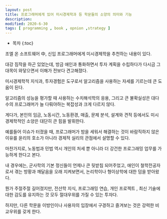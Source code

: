 ```yaml
---
layout: post
title: 프로그래머에게 있어 미시경제학과 등 학문들의 소양의 의미와 기능
description: 
modified: 2020-6-30
tags: [ programming , book , opnion ,strategy ] 
---
```


* 목차
{:toc}

조엘 온 소프트웨어 中, 신입 프로그래머에게 미시경제학을 추천하는 내용이 있다.  

대강 짐작을 하곤 있었는데, 방금 애인과 통화하면서 투자 계획을 수립하다가 다시금 그 대목이 와닿으면서 이해가 전보다 견고해졌다.

미시경제학적 지식과, 투자경험은 도구로서 알고리즘을 사용하는 자세를 기르는데 큰 도움이 된다.   

알고리즘의 성능을 평가할 때 사용하는 수치해석학의 응용, 그리고 큰 불확실성은 대다수의 프로그래머가 늘 다뤄야하는 복잡성과 크게 다르지 않다.

게다가, 본인의 임금, 노동시간, 노동환경, 매출, 문제 분석, 설계와 견적 등에서도 미시경제학적인 소양은 대단히 큰 힘을 발휘한다.

예를들어 이슈가 터졌을 때, 프로그래머가 밤을 세워서 해결하는 것이 바람직하지 않은 이유를 윤리의 호소가 아니라 경제적 실리의 관점에서 설명할 수 있다.

마찬가지로, 노동법과 민법 역시 개인의 처세 뿐 아니라 더 강건한 프로그래밍 업무를 가능하게 한다고 본다. 

내 경우에는, 군사학의 기본 정신들이 언제나 큰 뒷받침 되어주었고, 애인이 철학전공자로서 겪는 방황과 깨달음을 오래 지켜보면서, 논리학이나 형이상학에 대한 덤을 받아왔다.

뭔가 주절주절 길어졌지만, 전산학 지식, 프로그래밍 연습, 개인 프로젝트 , 최신 기술에 대한 감도를 유지하는 것 모두 절대우위를 가질 수 있는 투자다.   

하지만, 다른 학문을 이방인이나 사용자의 입장에서 구경하고 즐겨보는 것은 강력한 비교우위를 갖게 한다.